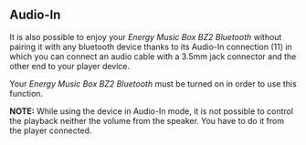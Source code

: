 ## Audio-In

It is also possible to enjoy your *Energy Music Box BZ2 Bluetooth* without pairing it with any bluetooth device thanks to its Audio-In connection (11) in which you can connect an audio cable with a 3.5mm jack connector and the other end to your player device.

Your *Energy Music Box BZ2 Bluetooth* must be turned on in order to use this function.

**NOTE:** While using the device in Audio-In mode, it is not possible to control the playback neither the volume from the speaker. You have to do it from the player connected.
